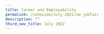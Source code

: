 ```yaml
---
title: Career and Employability
permalink: /cohesion/July-2022/nw-jobfair
description: ""
third_nav_title: July 2022
---
```

